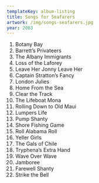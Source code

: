 ```yaml
---
templateKey: album-listing
title: Songs for Seafarers
artwork: /img/songs-seafarers.jpg
year: 2003
---
```

1. Botany Bay
2. Barrett’s Privateers
3. The Albany Immigrants
4. Loss of the Laforey
5. Leave Her Jonny Leave Her
6. Captain Stratton’s Fancy
7. London Julies
8. Home From the Sea
9. Clear the Track
10. The Lifeboat Mona
11. Rolling Down to Old Maui
12. Lumpers Life
13. Pump Shanty
14. Shore Fishing Game
15. Roll Alabama Roll
16. Yeller Girls
17. The Gals of Chile
18. Tryphena’s Extra Hand
19. Wave Over Wave
20. Jamboree
21. Farewell Shanty
22. Strike the Bell
